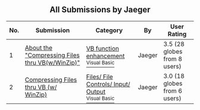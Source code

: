 ﻿<div align="center">

## All Submissions by Jaeger

</div>

No.  | Submission | Category | By   | User Rating
---- | ---------- | -------- | ---- | -----------
1 | [About the "Compressing Files thru VB\(w/WinZip\)"<br />](https://github.com/Planet-Source-Code/jaeger-about-the-compressing-files-thru-vb-w-winzip__1-4696) | [VB function enhancement<br /><sup>Visual Basic</sup>](../ByCategory/vb-function-enhancement__1-25.md) | Jaeger | 3.5 (28 globes from 8 users)
2 | [Compressing Files thru VB \(w/ WinZip\)<br />](https://github.com/Planet-Source-Code/jaeger-compressing-files-thru-vb-w-winzip__1-4678) | [Files/ File Controls/ Input/ Output<br /><sup>Visual Basic</sup>](../ByCategory/files-file-controls-input-output__1-3.md) | Jaeger | 3.0 (18 globes from 6 users)
